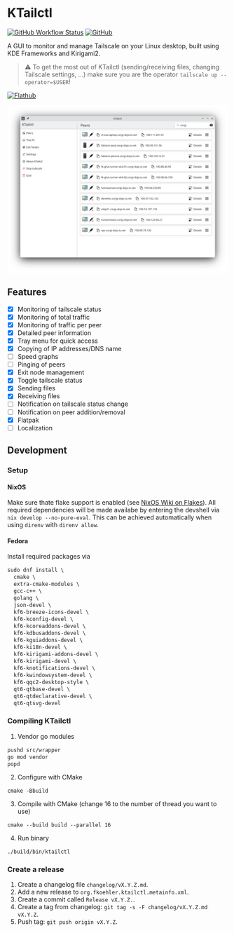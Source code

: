 # KTailctl

[![GitHub Workflow Status](https://img.shields.io/github/actions/workflow/status/f-koehler/KTailctl/ci.yml)](https://github.com/f-koehler/KTailctl/actions/workflows/ci.yml)
[![GitHub](https://img.shields.io/github/license/f-koehler/KTailctl)](https://github.com/f-koehler/KTailctl)

A GUI to monitor and manage Tailscale on your Linux desktop, built using KDE Frameworks and Kirigami2.

> :warning: To get the most out of KTailctl (sending/receiving files, changing Tailscale settings, …) make sure you are the operator `tailscale up --operator=$USER`!

[![Flathub](https://dl.flathub.org/assets/badges/flathub-badge-en.svg)](https://flathub.org/apps/org.fkoehler.KTailctl)

![Tailscale peer list in KTailctl](https://raw.githubusercontent.com/f-koehler/KTailctl/main/screenshots/peerlist.png)

## Features

- [x] Monitoring of tailscale status
- [x] Monitoring of total traffic
- [x] Monitoring of traffic per peer
- [x] Detailed peer information
- [x] Tray menu for quick access
- [x] Copying of IP addresses/DNS name
- [ ] Speed graphs
- [ ] Pinging of peers
- [x] Exit node management
- [x] Toggle tailscale status
- [x] Sending files
- [x] Receiving files
- [ ] Notification on tailscale status change
- [ ] Notification on peer addition/removal
- [x] Flatpak
- [ ] Localization

## Development

### Setup

#### NixOS

Make sure thate flake support is enabled (see [NixOS Wiki on Flakes](https://nixos.wiki/wiki/Flakes)).
All required dependencies will be made availabe by entering the devshell via `nix develop --no-pure-eval`.
This can be achieved automatically when using `direnv` with `direnv allow`.

#### Fedora

Install required packages via

```shell
sudo dnf install \
  cmake \
  extra-cmake-modules \
  gcc-c++ \
  golang \
  json-devel \
  kf6-breeze-icons-devel \
  kf6-kconfig-devel \
  kf6-kcoreaddons-devel \
  kf6-kdbusaddons-devel \
  kf6-kguiaddons-devel \
  kf6-ki18n-devel \
  kf6-kirigami-addons-devel \
  kf6-kirigami-devel \
  kf6-knotifications-devel \
  kf6-kwindowsystem-devel \
  kf6-qqc2-desktop-style \
  qt6-qtbase-devel \
  qt6-qtdeclarative-devel \
  qt6-qtsvg-devel
```

### Compiling KTailctl

1. Vendor go modules

```shell
pushd src/wrapper
go mod vendor
popd
```

2. Configure with CMake

```shell
cmake -Bbuild
```

3. Compile with CMake (change 16 to the number of thread you want to use)

```shell
cmake --build build --parallel 16
```

4. Run binary

```shell
./build/bin/ktailctl
```

### Create a release

1. Create a changelog file `changelog/vX.Y.Z.md`.
2. Add a new release to `org.fkoehler.ktailctl.metainfo.xml`.
3. Create a commit called `Release vX.Y.Z.`.
4. Create a tag from changelog: `git tag -s -F changelog/vX.Y.Z.md vX.Y.Z`.
5. Push tag: `git push origin vX.Y.Z`.
